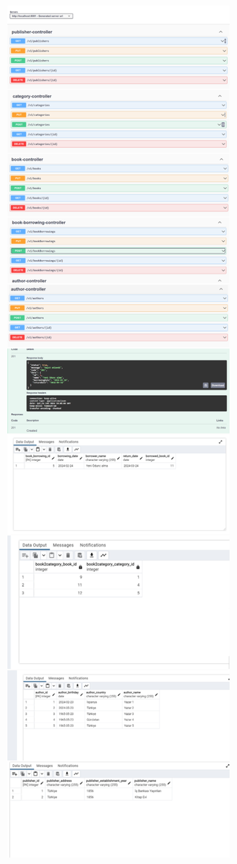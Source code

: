![](kutuphane/img/1.png)
![](kutuphane/img/2.png)
![](kutuphane/img/3.png)
![](kutuphane/img/4.png)
![](kutuphane/img/5.png)
![](kutuphane/img/6.png)
![](kutuphane/img/7.png)
![](kutuphane/img/8.png)
![](kutuphane/img/9.png)
![](kutuphane/img/10.png)
